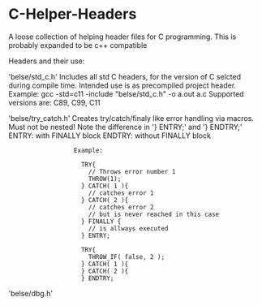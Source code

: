 # C-Helper-Headers
A loose collection of helping header files for C programming.
This is probably expanded to be c++ compatible

Headers and their use:

'belse/std_c.h'       Includes all std C headers,
                      for the version of C selcted during compile time.
                      Intended use is as precompiled project header.
                      Example:
                        gcc -std=c11 -include "belse/std_c.h" -o a.out a.c
                      Supported versions are: C89, C99, C11
                   
'belse/try_catch.h'   Creates try/catch/finaly like error handling via macros.
                      Must not be nested!
                      Note the difference in '} ENTRY;' and '} ENDTRY;'
                      ENTRY:  with FINALLY block
                      ENDTRY: without FINALLY block
                      
                      Example:
                      
                        TRY{
                          // Throws error number 1
                          THROW(1);
                        } CATCH( 1 ){
                          // catches error 1
                        } CATCH( 2 ){
                          // catches error 2
                          // but is never reached in this case
                        } FINALLY {
                          // is allways executed
                        } ENTRY;

                        TRY{
                          THROW_IF( false, 2 );
                        } CATCH( 1 ){
                        } CATCH( 2 ){
                        } ENDTRY;
                        
'belse/dbg.h'
                                            

